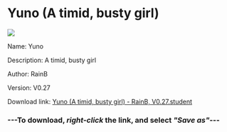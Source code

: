 # Yuno (A timid, busty girl)

<img src = "https://raw.githubusercontent.com/Arbiter1223/Koukou-Gurashi-Custom-Students/master/Students/Files/Yuno%20(A%20timid%2C%20busty%20girl).png">

Name: Yuno

Description: A timid, busty girl

Author: RainB

Version: V0.27

Download link: <a href="https://raw.githubusercontent.com/Arbiter1223/Koukou-Gurashi-Custom-Students/master/Students/Files/Yuno%20(A%20timid%2C%20busty%20girl)%20-%20RainB%2C%20V0.27.student">Yuno (A timid, busty girl) - RainB, V0.27.student</a>

### ---**To download, _right-click_ the link, and select _"Save as"_**---

